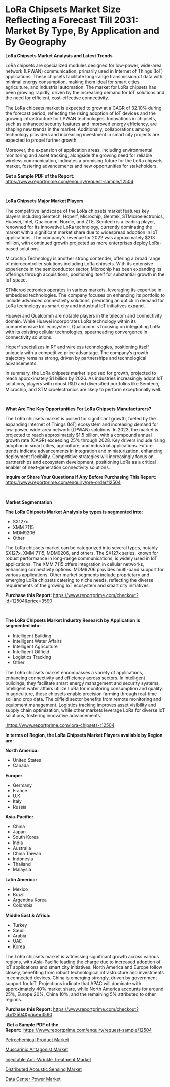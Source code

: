 <p><h1>LoRa Chipsets Market Size Reflecting a Forecast Till 2031: Market By Type, By Application and By Geography</h1></p><p><strong>LoRa Chipsets Market Analysis and Latest Trends</strong></p>
<p><p>LoRa chipsets are specialized modules designed for low-power, wide-area network (LPWAN) communication, primarily used in Internet of Things (IoT) applications. These chipsets facilitate long-range transmission of data with minimal energy consumption, making them ideal for smart cities, agriculture, and industrial automation. The market for LoRa chipsets has been growing rapidly, driven by the increasing demand for IoT solutions and the need for efficient, cost-effective connectivity.</p><p>The LoRa chipsets market is expected to grow at a CAGR of 32.10% during the forecast period, reflecting the rising adoption of IoT devices and the growing infrastructure for LPWAN technologies. Innovations in chipsets, such as enhanced security features and improved energy efficiency, are shaping new trends in the market. Additionally, collaborations among technology providers and increasing investment in smart city projects are expected to propel further growth. </p><p>Moreover, the expansion of application areas, including environmental monitoring and asset tracking, alongside the growing need for reliable wireless communication, indicates a promising future for the LoRa chipsets market, fostering advancements and new opportunities for stakeholders.</p></p>
<p><strong>Get a Sample PDF of the Report:&nbsp;</strong> <a href="https://www.reportprime.com/enquiry/request-sample/12504">https://www.reportprime.com/enquiry/request-sample/12504</a></p>
<p>&nbsp;</p>
<p><strong>LoRa Chipsets Major Market Players</strong></p>
<p><p>The competitive landscape of the LoRa chipsets market features key players including Semtech, Hoperf, Microchip, Gemtek, STMicroelectronics, Huawei, Intel, Qualcomm, Nordic, and ZTE. Semtech is a leading player, renowned for its innovative LoRa technology, currently dominating the market with a significant market share due to widespread adoption in IoT applications. The company's revenue for 2022 was approximately $213 million, with continued growth projected as more enterprises deploy LoRa-based solutions.</p><p>Microchip Technology is another strong contender, offering a broad range of microcontroller solutions including LoRa chipsets. With its extensive experience in the semiconductor sector, Microchip has been expanding its offerings through acquisitions, positioning itself for substantial growth in the IoT space. </p><p>STMicroelectronics operates in various markets, leveraging its expertise in embedded technologies. The company focuses on enhancing its portfolio to include advanced connectivity solutions, predicting an uptick in demand for LoRa technology as smart city and industrial IoT initiatives expand.</p><p>Huawei and Qualcomm are notable players in the telecom and connectivity domain. While Huawei incorporates LoRa technology within its comprehensive IoT ecosystem, Qualcomm is focusing on integrating LoRa with its existing cellular technologies, spearheading convergence in connectivity solutions. </p><p>Hoperf specializes in RF and wireless technologies, positioning itself uniquely with a competitive price advantage. The company’s growth trajectory remains strong, driven by partnerships and technological advancements. </p><p>In summary, the LoRa chipsets market is poised for growth, projected to reach approximately $1 billion by 2026. As industries increasingly adopt IoT solutions, players with robust R&D and diversified portfolios like Semtech, Microchip, and STMicroelectronics are likely to perform exceptionally well.</p></p>
<p>&nbsp;</p>
<p><strong>What Are The Key Opportunities For LoRa Chipsets Manufacturers?</strong></p>
<p><p>The LoRa chipsets market is poised for significant growth, fueled by the expanding Internet of Things (IoT) ecosystem and increasing demand for low-power, wide-area network (LPWAN) solutions. In 2023, the market is projected to reach approximately $1.5 billion, with a compound annual growth rate (CAGR) exceeding 25% through 2028. Key drivers include rising adoption in smart cities, agriculture, and industrial applications. Future trends indicate advancements in integration and miniaturization, enhancing deployment flexibility. Competitive strategies will increasingly focus on partnerships and ecosystem development, positioning LoRa as a critical enabler of next-generation connectivity solutions.</p></p>
<p><strong>Inquire or Share Your Questions If Any Before Purchasing This Report:</strong> <a href="https://www.reportprime.com/enquiry/pre-order/12504">https://www.reportprime.com/enquiry/pre-order/12504</a></p>
<p>&nbsp;</p>
<p><strong>Market Segmentation</strong></p>
<p><strong>The LoRa Chipsets Market Analysis by types is segmented into:</strong></p>
<p><ul><li>SX127x</li><li>XMM 7115</li><li>MDM9206</li><li>Other</li></ul></p>
<p><p>The LoRa chipsets market can be categorized into several types, notably SX127x, XMM 7115, MDM9206, and others. The SX127x series, known for robust performance in long-range communications, is widely used in IoT applications. The XMM 7115 offers integration in cellular networks, enhancing connectivity options. MDM9206 provides multi-band support for various applications. Other market segments include proprietary and emerging LoRa chipsets catering to niche needs, reflecting the diverse requirements of the growing IoT ecosystem and smart city initiatives.</p></p>
<p><strong>Purchase this Report:&nbsp;</strong><a href="https://www.reportprime.com/checkout?id=12504&price=3590">https://www.reportprime.com/checkout?id=12504&price=3590</a></p>
<p>&nbsp;</p>
<p><strong>The LoRa Chipsets Market Industry Research by Application is segmented into:</strong></p>
<p><ul><li>Intelligent Building</li><li>Intelligent Water Affairs</li><li>Intelligent Agriculture</li><li>Intelligent Oilfield</li><li>Logistics Tracking</li><li>Other</li></ul></p>
<p><p>The LoRa chipsets market encompasses a variety of applications, enhancing connectivity and efficiency across sectors. In intelligent buildings, they facilitate smart energy management and security systems. Intelligent water affairs utilize LoRa for monitoring consumption and quality. In agriculture, these chipsets enable precision farming through real-time soil and crop data. The oilfield sector benefits from remote monitoring and equipment management. Logistics tracking improves asset visibility and supply chain optimization, while other markets leverage LoRa for diverse IoT solutions, fostering innovative advancements.</p></p>
<p><a href="https://www.reportprime.com/lora-chipsets-r12504">&nbsp;https://www.reportprime.com/lora-chipsets-r12504</a></p>
<p><strong>In terms of Region, the LoRa Chipsets Market Players available by Region are:</strong></p>
<p>
    <p> <strong> North America: </strong>
        <ul>
            <li>United States</li>
            <li>Canada</li>
        </ul>
        </p> 
    <p> <strong> Europe: </strong>
        <ul>
            <li>Germany</li>
            <li>France</li>
            <li>U.K.</li>
            <li>Italy</li>
            <li>Russia</li>
        </ul>
        </p> 
    <p> <strong> Asia-Pacific: </strong>
        <ul>
            <li>China</li>
            <li>Japan</li>
            <li>South Korea</li>
            <li>India</li>
            <li>Australia</li>
            <li>China Taiwan</li>
            <li>Indonesia</li>
            <li>Thailand</li>
            <li>Malaysia</li>
        </ul>
        </p> 
    <p> <strong> Latin America: </strong>
        <ul>
            <li>Mexico</li>
            <li>Brazil</li>
            <li>Argentina Korea</li>
            <li>Colombia</li>
        </ul>
        </p> 
    <p> <strong> Middle East & Africa: </strong>
        <ul>
            <li>Turkey</li>
            <li>Saudi</li>
            <li>Arabia</li>
            <li>UAE</li>
            <li>Korea</li>
        </ul>
    </p>
    </p>
<p><p>The LoRa chipsets market is witnessing significant growth across various regions, with Asia-Pacific leading the charge due to increased adoption of IoT applications and smart city initiatives. North America and Europe follow closely, benefiting from robust technological infrastructure and investments in connected devices. China is emerging strongly, driven by government support for IoT. Projections indicate that APAC will dominate with approximately 40% market share, while North America accounts for around 25%, Europe 20%, China 10%, and the remaining 5% attributed to other regions.</p></p>
<p><strong>Purchase this Report: </strong><a href="https://www.reportprime.com/checkout?id=12504&price=3590">https://www.reportprime.com/checkout?id=12504&price=3590</a></p>
<p>&nbsp;<strong>Get a Sample PDF of the Report:&nbsp;&nbsp;</strong><a href="https://www.reportprime.com/enquiry/request-sample/12504">https://www.reportprime.com/enquiry/request-sample/12504</a></p>
<p><strong></strong></p>
<p><p><a href="https://www.linkedin.com/pulse/global-petrochemical-product-market-sector2024-2031-metrics-qh5uf?trackingId=czIzKe00QLejNEtdvPkL2Q%3D%3D">Petrochemical Product Market</a></p><p><a href="https://medium.com/@lottierunte1948/muscarinic-antagonist-market-trends-and-market-growth-outlook-2024-2031-f053ef260c61">Muscarinic Antagonist Market</a></p><p><a href="https://issuu.com/reportprime-2/docs/injectable-anti-wrinkle-treatment-m_7cc0b03fcae05f">Injectable Anti-Wrinkle Treatment Market</a></p><p><a href="https://github.com/WillieWoodard/Market-Research-Report-List-6/blob/main/distributed-acoustic-sensing-market.md">Distributed Acoustic Sensing Market</a></p><p><a href="https://github.com/marloy8/Market-Research-Report-List-6/blob/main/data-center-power-market.md">Data Center Power Market</a></p></p>